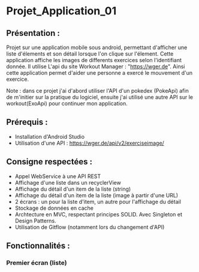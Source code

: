 # Projet_Application_01
## Présentation :
Projet sur une application mobile sous android, permettant d'afficher une liste d'élements et son détail lorsque l'on clique sur l'élement.
Cette application affiche les images de differents exercices selon l'identifiant donnée. Il utilise L'api du site Workout Manager : "https://wger.de".
Ainsi cette application permet d'aider une personne a exercé le mouvement d'un exercice.

Note : dans ce projet j'ai d'abord utiliser l'API d'un pokedex (PokeApi) afin de m'initier sur la pratique du logiciel, ensuite j'ai utilisé une autre API sur le workout(ExoApi) pour continuer mon application.

## Prérequis :
- Installation d'Android Studio
- Utilisation d'une API :
https://wger.de/api/v2/exerciseimage/

## Consigne respectées :
- Appel WebService à une API REST
- Affichage d'une liste dans un recyclerView
- Affichage du détail d'un item de la liste (string)
- Affichage du détail d'un item de la liste (image à partir d'une URL)
- 2 écrans : un pour la liste d'item, un autre pour l'affichage du détail
- Stockage de données en cache
- Archtecture en MVC, respectant principes SOLID. Avec Singleton et Design Patterns.
- Utilisation de Gitflow (notamment lors du changement d'API)

## Fonctionnalités :
### Premier écran (liste)
